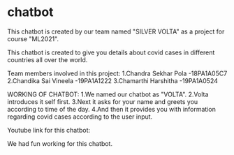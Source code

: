 # chatbot
This chatbot is created by our team named "SILVER VOLTA" as a project for course "ML2021".

This chatbot is created to give you details about covid cases in different countries all over the world.

Team members involved in this project:
            1.Chandra Sekhar Pola  -18PA1A05C7
            2.Chandika Sai Vineela -19PA1A1222
            3.Chamarthi Harshitha  -19PA1A0524

WORKING OF CHATBOT:
1.We named our chatbot as "VOLTA".
2.Volta introduces it self first.
3.Next it asks for your name and greets you according to time of the day.
4.And then it provides you with information regarding covid cases according to the user input.

Youtube link for this chatbot:

We had fun working for this chatbot.
